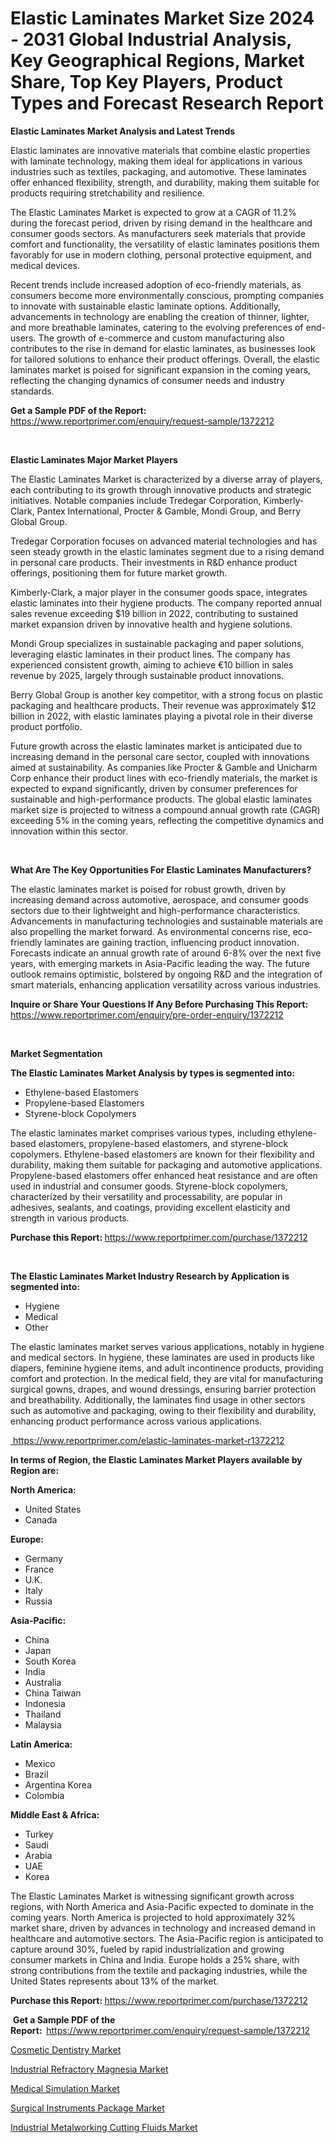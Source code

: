 <p><h1>Elastic Laminates Market Size 2024 - 2031 Global Industrial Analysis, Key Geographical Regions, Market Share, Top Key Players, Product Types and Forecast Research Report</h1></p><p><strong>Elastic Laminates Market Analysis and Latest Trends</strong></p>
<p><p>Elastic laminates are innovative materials that combine elastic properties with laminate technology, making them ideal for applications in various industries such as textiles, packaging, and automotive. These laminates offer enhanced flexibility, strength, and durability, making them suitable for products requiring stretchability and resilience.</p><p>The Elastic Laminates Market is expected to grow at a CAGR of 11.2% during the forecast period, driven by rising demand in the healthcare and consumer goods sectors. As manufacturers seek materials that provide comfort and functionality, the versatility of elastic laminates positions them favorably for use in modern clothing, personal protective equipment, and medical devices.</p><p>Recent trends include increased adoption of eco-friendly materials, as consumers become more environmentally conscious, prompting companies to innovate with sustainable elastic laminate options. Additionally, advancements in technology are enabling the creation of thinner, lighter, and more breathable laminates, catering to the evolving preferences of end-users. The growth of e-commerce and custom manufacturing also contributes to the rise in demand for elastic laminates, as businesses look for tailored solutions to enhance their product offerings. Overall, the elastic laminates market is poised for significant expansion in the coming years, reflecting the changing dynamics of consumer needs and industry standards.</p></p>
<p><strong>Get a Sample PDF of the Report:&nbsp;</strong> <a href="https://www.reportprimer.com/enquiry/request-sample/1372212">https://www.reportprimer.com/enquiry/request-sample/1372212</a></p>
<p>&nbsp;</p>
<p><strong>Elastic Laminates Major Market Players</strong></p>
<p><p>The Elastic Laminates Market is characterized by a diverse array of players, each contributing to its growth through innovative products and strategic initiatives. Notable companies include Tredegar Corporation, Kimberly-Clark, Pantex International, Procter & Gamble, Mondi Group, and Berry Global Group.</p><p>Tredegar Corporation focuses on advanced material technologies and has seen steady growth in the elastic laminates segment due to a rising demand in personal care products. Their investments in R&D enhance product offerings, positioning them for future market growth.</p><p>Kimberly-Clark, a major player in the consumer goods space, integrates elastic laminates into their hygiene products. The company reported annual sales revenue exceeding $19 billion in 2022, contributing to sustained market expansion driven by innovative health and hygiene solutions.</p><p>Mondi Group specializes in sustainable packaging and paper solutions, leveraging elastic laminates in their product lines. The company has experienced consistent growth, aiming to achieve €10 billion in sales revenue by 2025, largely through sustainable product innovations.</p><p>Berry Global Group is another key competitor, with a strong focus on plastic packaging and healthcare products. Their revenue was approximately $12 billion in 2022, with elastic laminates playing a pivotal role in their diverse product portfolio. </p><p>Future growth across the elastic laminates market is anticipated due to increasing demand in the personal care sector, coupled with innovations aimed at sustainability. As companies like Procter & Gamble and Unicharm Corp enhance their product lines with eco-friendly materials, the market is expected to expand significantly, driven by consumer preferences for sustainable and high-performance products. The global elastic laminates market size is projected to witness a compound annual growth rate (CAGR) exceeding 5% in the coming years, reflecting the competitive dynamics and innovation within this sector.</p></p>
<p>&nbsp;</p>
<p><strong>What Are The Key Opportunities For Elastic Laminates Manufacturers?</strong></p>
<p><p>The elastic laminates market is poised for robust growth, driven by increasing demand across automotive, aerospace, and consumer goods sectors due to their lightweight and high-performance characteristics. Advancements in manufacturing technologies and sustainable materials are also propelling the market forward. As environmental concerns rise, eco-friendly laminates are gaining traction, influencing product innovation. Forecasts indicate an annual growth rate of around 6-8% over the next five years, with emerging markets in Asia-Pacific leading the way. The future outlook remains optimistic, bolstered by ongoing R&D and the integration of smart materials, enhancing application versatility across various industries.</p></p>
<p><strong>Inquire or Share Your Questions If Any Before Purchasing This Report:</strong> <a href="https://www.reportprimer.com/enquiry/pre-order-enquiry/1372212">https://www.reportprimer.com/enquiry/pre-order-enquiry/1372212</a></p>
<p>&nbsp;</p>
<p><strong>Market Segmentation</strong></p>
<p><strong>The Elastic Laminates Market Analysis by types is segmented into:</strong></p>
<p><ul><li>Ethylene-based Elastomers</li><li>Propylene-based Elastomers</li><li>Styrene-block Copolymers</li></ul></p>
<p><p>The elastic laminates market comprises various types, including ethylene-based elastomers, propylene-based elastomers, and styrene-block copolymers. Ethylene-based elastomers are known for their flexibility and durability, making them suitable for packaging and automotive applications. Propylene-based elastomers offer enhanced heat resistance and are often used in industrial and consumer goods. Styrene-block copolymers, characterized by their versatility and processability, are popular in adhesives, sealants, and coatings, providing excellent elasticity and strength in various products.</p></p>
<p><strong>Purchase this Report:&nbsp;</strong><a href="https://www.reportprimer.com/purchase/1372212">https://www.reportprimer.com/purchase/1372212</a></p>
<p>&nbsp;</p>
<p><strong>The Elastic Laminates Market Industry Research by Application is segmented into:</strong></p>
<p><ul><li>Hygiene</li><li>Medical</li><li>Other</li></ul></p>
<p><p>The elastic laminates market serves various applications, notably in hygiene and medical sectors. In hygiene, these laminates are used in products like diapers, feminine hygiene items, and adult incontinence products, providing comfort and protection. In the medical field, they are vital for manufacturing surgical gowns, drapes, and wound dressings, ensuring barrier protection and breathability. Additionally, the laminates find usage in other sectors such as automotive and packaging, owing to their flexibility and durability, enhancing product performance across various applications.</p></p>
<p><a href="https://www.reportprimer.com/elastic-laminates-market-r1372212">&nbsp;https://www.reportprimer.com/elastic-laminates-market-r1372212</a></p>
<p><strong>In terms of Region, the Elastic Laminates Market Players available by Region are:</strong></p>
<p>
    <p> <strong> North America: </strong>
        <ul>
            <li>United States</li>
            <li>Canada</li>
        </ul>
        </p> 
    <p> <strong> Europe: </strong>
        <ul>
            <li>Germany</li>
            <li>France</li>
            <li>U.K.</li>
            <li>Italy</li>
            <li>Russia</li>
        </ul>
        </p> 
    <p> <strong> Asia-Pacific: </strong>
        <ul>
            <li>China</li>
            <li>Japan</li>
            <li>South Korea</li>
            <li>India</li>
            <li>Australia</li>
            <li>China Taiwan</li>
            <li>Indonesia</li>
            <li>Thailand</li>
            <li>Malaysia</li>
        </ul>
        </p> 
    <p> <strong> Latin America: </strong>
        <ul>
            <li>Mexico</li>
            <li>Brazil</li>
            <li>Argentina Korea</li>
            <li>Colombia</li>
        </ul>
        </p> 
    <p> <strong> Middle East & Africa: </strong>
        <ul>
            <li>Turkey</li>
            <li>Saudi</li>
            <li>Arabia</li>
            <li>UAE</li>
            <li>Korea</li>
        </ul>
    </p>
    </p>
<p><p>The Elastic Laminates Market is witnessing significant growth across regions, with North America and Asia-Pacific expected to dominate in the coming years. North America is projected to hold approximately 32% market share, driven by advances in technology and increased demand in healthcare and automotive sectors. The Asia-Pacific region is anticipated to capture around 30%, fueled by rapid industrialization and growing consumer markets in China and India. Europe holds a 25% share, with strong contributions from the textile and packaging industries, while the United States represents about 13% of the market.</p></p>
<p><strong>Purchase this Report: </strong><a href="https://www.reportprimer.com/purchase/1372212">https://www.reportprimer.com/purchase/1372212</a></p>
<p>&nbsp;<strong>Get a Sample PDF of the Report:&nbsp;&nbsp;</strong><a href="https://www.reportprimer.com/enquiry/request-sample/1372212">https://www.reportprimer.com/enquiry/request-sample/1372212</a></p>
<p><strong></strong></p>
<p><p><a href="https://www.linkedin.com/pulse/booming-cosmetic-dentistry-market-sector-analysis-growth-projections-fvz5e">Cosmetic Dentistry Market</a></p><p><a href="https://issuu.com/reportprime-2/docs/industrial-refractory-magnesia-mark_19db7892ad0c4a">Industrial Refractory Magnesia Market</a></p><p><a href="https://www.linkedin.com/pulse/medical-simulation-market-size-type-patientsutgicalendovascularultrasounddentaleyetask-kltle">Medical Simulation Market</a></p><p><a href="https://medium.com/@ayeshakhan392/emerging-market-trends-and-regional-analysis-of-surgical-instruments-package-market-forecasted-for-7bbd962b4228">Surgical Instruments Package Market</a></p><p><a href="https://issuu.com/reportprime-2/docs/industrial-metalworking-cutting-flu_97568379b207a2">Industrial Metalworking Cutting Fluids Market</a></p></p>